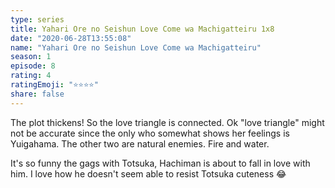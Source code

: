 ```yaml
---
type: series
title: Yahari Ore no Seishun Love Come wa Machigatteiru 1x8
date: "2020-06-28T13:55:08"
name: "Yahari Ore no Seishun Love Come wa Machigatteiru"
season: 1
episode: 8
rating: 4
ratingEmoji: "⭐️⭐️⭐️⭐️"
share: false
---
```


The plot thickens! So the love triangle is connected. Ok "love triangle" might not be accurate since the only who somewhat shows her feelings is Yuigahama. The other two are natural enemies. Fire and water.

It's so funny the gags with Totsuka, Hachiman is about to fall in love with him. I love how he doesn't seem able to resist Totsuka cuteness 😂
